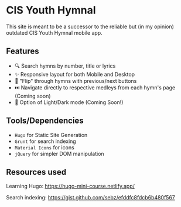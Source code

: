 # CIS Youth Hymnal

This site is meant to be a successor to the reliable but (in my opinion) outdated CIS Youth Hymnal mobile app.

## Features

- 🔍 Search hymns by number, title or lyrics
- ✨ Responsive layout for both Mobile and Desktop
- 📖 "Flip" through hymns with previous/next buttons
- ⏭️ Navigate directly to respective medleys from each hymn's page (Coming soon)
- 🌙 Option of Light/Dark mode (Coming Soon!)

## Tools/Dependencies

- `Hugo` for Static Site Generation
- `Grunt` for search indexing
- `Material Icons` for icons
- `jQuery` for simpler DOM manipulation

## Resources used

Learning Hugo: https://hugo-mini-course.netlify.app/

Search indexing: https://gist.github.com/sebz/efddfc8fdcb6b480f567
